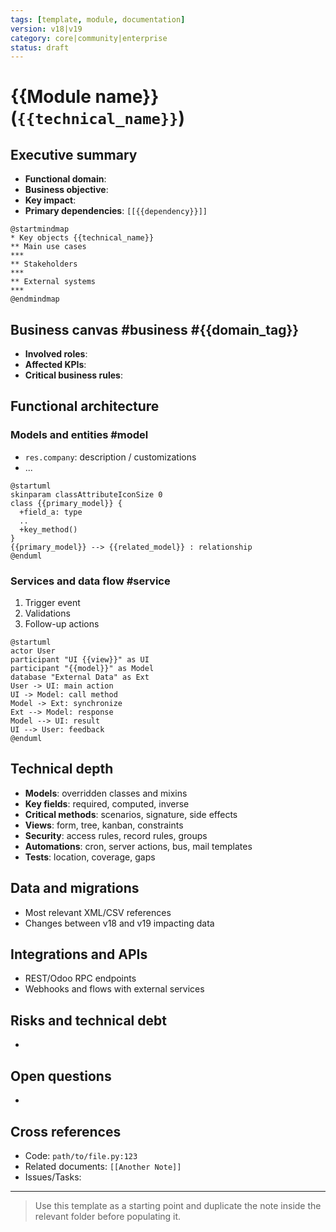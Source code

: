 ```yaml
---
tags: [template, module, documentation]
version: v18|v19
category: core|community|enterprise
status: draft
---
```

# {{Module name}} (`{{technical_name}}`)

## Executive summary
- **Functional domain**:
- **Business objective**:
- **Key impact**:
- **Primary dependencies**: `[[{{dependency}}]]`

```plantuml
@startmindmap
* Key objects {{technical_name}}
** Main use cases
***
** Stakeholders
***
** External systems
***
@endmindmap
```

## Business canvas #business #{{domain_tag}}
- **Involved roles**:
- **Affected KPIs**:
- **Critical business rules**:

## Functional architecture
### Models and entities #model
- `res.company`: description / customizations
- ...

```plantuml
@startuml
skinparam classAttributeIconSize 0
class {{primary_model}} {
  +field_a: type
  ..
  +key_method()
}
{{primary_model}} --> {{related_model}} : relationship
@enduml
```

### Services and data flow #service
1. Trigger event
2. Validations
3. Follow-up actions

```plantuml
@startuml
actor User
participant "UI {{view}}" as UI
participant "{{model}}" as Model
database "External Data" as Ext
User -> UI: main action
UI -> Model: call method
Model -> Ext: synchronize
Ext --> Model: response
Model --> UI: result
UI --> User: feedback
@enduml
```

## Technical depth
- **Models**: overridden classes and mixins
- **Key fields**: required, computed, inverse
- **Critical methods**: scenarios, signature, side effects
- **Views**: form, tree, kanban, constraints
- **Security**: access rules, record rules, groups
- **Automations**: cron, server actions, bus, mail templates
- **Tests**: location, coverage, gaps

## Data and migrations
- Most relevant XML/CSV references
- Changes between v18 and v19 impacting data

## Integrations and APIs
- REST/Odoo RPC endpoints
- Webhooks and flows with external services

## Risks and technical debt
-

## Open questions
-

## Cross references
- Code: `path/to/file.py:123`
- Related documents: `[[Another Note]]`
- Issues/Tasks:

---
> Use this template as a starting point and duplicate the note inside the relevant folder before populating it.
